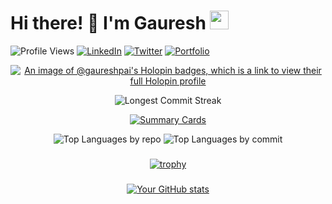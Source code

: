 <!-- Header -->
# Hi there! 👋 I'm Gauresh <img src="https://media.giphy.com/media/WUlplcMpOCEmTGBtBW/giphy.gif" width="30">

![Profile Views](https://komarev.com/ghpvc/?username=gaureshpai)
[![LinkedIn](https://img.shields.io/badge/-LinkedIn-blue?style=flat-square&logo=linkedin&logoColor=white)](https://linkedin.com/in/gaureshpai)
[![Twitter](https://img.shields.io/badge/-Twitter-1DA1F2?style=flat-square&logo=twitter&logoColor=white)](https://twitter.com/hseruag)
[![Portfolio](https://img.shields.io/badge/-Portfolio-red?style=flat-square)](https://gauresh.vercel.app)

<div align="center">
  
[![An image of @gaureshpai's Holopin badges, which is a link to view their full Holopin profile](https://holopin.me/gaureshpai)](https://holopin.io/@gaureshpai)

</div>

<div align="center">
  
![Longest Commit Streak](https://github-readme-streak-stats.herokuapp.com/?user=gaureshpai)

</div>

<div align="center">
  
[![Summary Cards](https://github-profile-summary-cards.vercel.app/api/cards/profile-details?username=gaureshpai&theme=radical)](https://github.com/vn7n24fzkq/github-profile-summary-cards)

</div>

<div align="center">
    <img src="https://github-profile-summary-cards.vercel.app/api/cards/repos-per-language?username=gaureshpai&theme=default" alt="Top Languages by repo">
    <img src="https://github-profile-summary-cards.vercel.app/api/cards/most-commit-language?username=gaureshpai&theme=default" alt="Top Languages by commit">
</div>

###

<div align="center">

[![trophy](https://github-profile-trophy.vercel.app/?username=gaureshpai&theme=onedark)](https://github.com/ryo-ma/github-profile-trophy)

</div>

###
<div align="center">

[![Your GitHub stats](https://github-readme-stats.vercel.app/api?username=gaureshpai)](https://github.com/gaureshpai)

</div>
